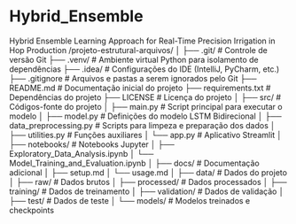 # Hybrid_Ensemble
 Hybrid Ensemble Learning Approach for Real-Time Precision Irrigation in Hop Production
/projeto-estrutural-arquivos/
│
├── .git/                     # Controle de versão Git
├── .venv/                    # Ambiente virtual Python para isolamento de dependências
├── .idea/                    # Configurações do IDE (IntelliJ, PyCharm, etc.)
├── .gitignore                # Arquivos e pastas a serem ignorados pelo Git
├── README.md                 # Documentação inicial do projeto
├── requirements.txt          # Dependências do projeto
├── LICENSE                   # Licença do projeto
│
├── src/                      # Códigos-fonte do projeto
│   ├── main.py               # Script principal para executar o modelo
│   ├── model.py              # Definições do modelo LSTM Bidirecional
│   ├── data_preprocessing.py # Scripts para limpeza e preparação dos dados
│   ├── utilities.py          # Funções auxiliares
│   └── app.py                # Aplicativo Streamlit
│
├── notebooks/                # Notebooks Jupyter
│   ├── Exploratory_Data_Analysis.ipynb
│   └── Model_Training_and_Evaluation.ipynb
│
├── docs/                     # Documentação adicional
│   ├── setup.md
│   └── usage.md
│
├── data/                     # Dados do projeto
│   ├── raw/                  # Dados brutos
│   ├── processed/            # Dados processados
│   ├── training/             # Dados de treinamento
│   ├── validation/           # Dados de validação
│   ├── test/                 # Dados de teste
│
└── models/                   # Modelos treinados e checkpoints
